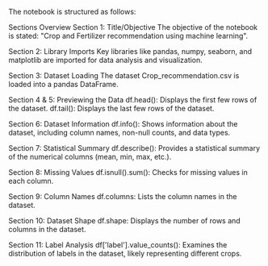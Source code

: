 The notebook is structured as follows:

Sections Overview
Section 1: Title/Objective
The objective of the notebook is stated: "Crop and Fertilizer recommendation using machine learning".

Section 2: Library Imports
Key libraries like pandas, numpy, seaborn, and matplotlib are imported for data analysis and visualization.

Section 3: Dataset Loading
The dataset Crop_recommendation.csv is loaded into a pandas DataFrame.

Section 4 & 5: Previewing the Data
df.head(): Displays the first few rows of the dataset.
df.tail(): Displays the last few rows of the dataset.

Section 6: Dataset Information
df.info(): Shows information about the dataset, including column names, non-null counts, and data types.

Section 7: Statistical Summary
df.describe(): Provides a statistical summary of the numerical columns (mean, min, max, etc.).

Section 8: Missing Values
df.isnull().sum(): Checks for missing values in each column.

Section 9: Column Names
df.columns: Lists the column names in the dataset.

Section 10: Dataset Shape
df.shape: Displays the number of rows and columns in the dataset.

Section 11: Label Analysis
df['label'].value_counts(): Examines the distribution of labels in the dataset, likely representing different crops.
